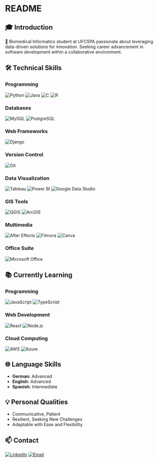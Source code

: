 # README

## 🎓 Introduction

🧬 Biomedical Informatics student at UFCSPA passionate about leveraging data-driven solutions for innovation. Seeking career advancement in software development within a collaborative environment.

## 🛠️ Technical Skills

### Programming
![Python](https://img.shields.io/badge/-Python-3776AB?logo=python&logoColor=white) ![Java](https://img.shields.io/badge/-Java-007396?logo=java&logoColor=white) ![C](https://img.shields.io/badge/-C-A8B9CC?logo=c&logoColor=white) ![R](https://img.shields.io/badge/-R-276DC3?logo=r&logoColor=white)

### Databases
![MySQL](https://img.shields.io/badge/-MySQL-4479A1?logo=mysql&logoColor=white) ![PostgreSQL](https://img.shields.io/badge/-PostgreSQL-336791?logo=postgresql&logoColor=white)

### Web Frameworks
![Django](https://img.shields.io/badge/-Django-092E20?logo=django&logoColor=white)

### Version Control
![Git](https://img.shields.io/badge/-Git-F05032?logo=git&logoColor=white)

### Data Visualization
![Tableau](https://img.shields.io/badge/-Tableau-E97627?logo=tableau&logoColor=white) ![Power BI](https://img.shields.io/badge/-Power%20BI-F2C811?logo=powerbi&logoColor=black) ![Google Data Studio](https://img.shields.io/badge/-Google%20Data%20Studio-4285F4?logo=googlecloud&logoColor=white)

### GIS Tools
![QGIS](https://img.shields.io/badge/-QGIS-3A3A3A?logo=qgis&logoColor=white) ![ArcGIS](https://img.shields.io/badge/-ArcGIS-34A853?logo=arcgis&logoColor=white)

### Multimedia
![After Effects](https://img.shields.io/badge/-After%20Effects-9999FF?logo=adobeaftereffects&logoColor=white) ![Filmora](https://img.shields.io/badge/-Filmora-FF4500?logo=wondershare&logoColor=white) ![Canva](https://img.shields.io/badge/-Canva-00C4CC?logo=canva&logoColor=white)

### Office Suite
![Microsoft Office](https://img.shields.io/badge/-Microsoft%20Office-D83B01?logo=microsoftoffice&logoColor=white)

## 📚 Currently Learning

### Programming
![JavaScript](https://img.shields.io/badge/-JavaScript-F7DF1E?logo=javascript&logoColor=black) ![TypeScript](https://img.shields.io/badge/-TypeScript-3178C6?logo=typescript&logoColor=white)

### Web Development
![React](https://img.shields.io/badge/-React-61DAFB?logo=react&logoColor=black) ![Node.js](https://img.shields.io/badge/-Node.js-339933?logo=nodedotjs&logoColor=white)

### Cloud Computing
![AWS](https://img.shields.io/badge/-AWS-232F3E?logo=amazonaws&logoColor=white) ![Azure](https://img.shields.io/badge/-Azure-0078D4?logo=microsoftazure&logoColor=white)

## 🌐 Language Skills

- **German:** Advanced
- **English:** Advanced
- **Spanish:** Intermediate

## 💡 Personal Qualities

- Communicative, Patient
- Resilient, Seeking New Challenges
- Adaptable with Ease and Flexibility

## 📫 Contact

[![LinkedIn](https://img.shields.io/badge/-LinkedIn-0A66C2?logo=linkedin&logoColor=white)](www.linkedin.com/in/caio-foti-pontes-0a1a54206) [![Email](https://img.shields.io/badge/-Email-D14836?logo=gmail&logoColor=white)](mailto:fotipontes@gmail.com)
